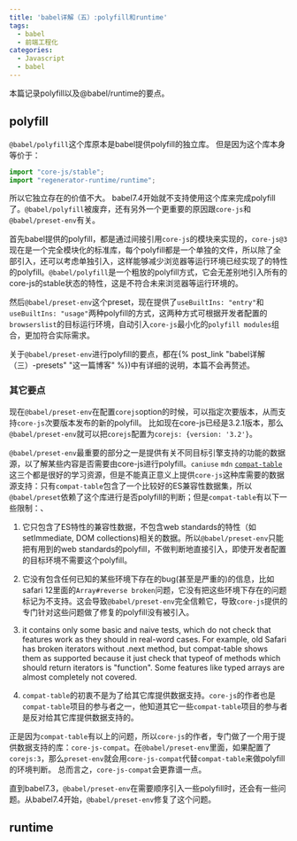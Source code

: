 ```yaml
---
title: 'babel详解（五）:polyfill和runtime'
tags:
  - babel
  - 前端工程化
categories:
  - Javascript
  - babel
---
```


本篇记录polyfill以及@babel/runtime的要点。
<!-- more -->

## polyfill
`@babel/polyfill`这个库原本是babel提供polyfill的独立库。 但是因为这个库本身等价于：
```js
import "core-js/stable";
import "regenerator-runtime/runtime";
```
所以它独立存在的价值不大。 babel7.4开始就不支持使用这个库来完成polyfill了。`@babel/polyfill`被废弃，还有另外一个更重要的原因跟`core-js`和`@babel/preset-env`有关。

首先babel提供的polyfill，都是通过间接引用`core-js`的模块来实现的，`core-js@3`现在是一个完全模块化的标准库，每个polyfill都是一个单独的文件，所以除了全部引入，还可以考虑单独引入，这样能够减少浏览器等运行环境已经实现了的特性的polyfill。`@babel/polyfill`是一个粗放的polyfill方式，它会无差别地引入所有的core-js的stable状态的特性，这是不符合未来浏览器等运行环境的。

然后`@babel/preset-env`这个preset，现在提供了`useBuiltIns: "entry"`和`useBuiltIns: "usage"`两种polyfill的方式，这两种方式可根据开发者配置的`browserslist`的目标运行环境，自动引入`core-js`最小化的`polyfill modules`组合，更加符合实际需求。

关于`@babel/preset-env`进行polyfill的要点，都在{% post_link "babel详解（三）-presets" "这一篇博客" %})中有详细的说明，本篇不会再赘述。

### 其它要点
现在`@babel/preset-env`在配置`corejs`option的时候，可以指定次要版本，从而支持`core-js`次要版本发布的新的polyfill。 比如现在core-js已经是3.2.1版本，那么`@babel/preset-env`就可以把`corejs`配置为`corejs: {version: '3.2'}`。

`@babel/preset-env`最重要的部分之一是提供有关不同目标引擎支持的功能的数据源，以了解某些内容是否需要由core-js进行polyfill。`caniuse` `mdn` [`compat-table`](http://kangax.github.io/compat-table/es6/) 这三个都是很好的学习资源，但是不能真正意义上提供`core-js`这种库需要的数据源支持：只有`compat-table`包含了一个比较好的ES兼容性数据集，所以`@babel/preset`依赖了这个库进行是否polyfill的判断；但是`compat-table`有以下一些限制：、
1. 它只包含了ES特性的兼容性数据，不包含web standards的特性（如setImmediate, DOM collections)相关的数据。所以`@babel/preset-env`只能把有用到的web standards的polyfill，不做判断地直接引入，即使开发者配置的目标环境不需要这个polyfill。

2. 它没有包含任何已知的某些环境下存在的bug(甚至是严重的)的信息，比如safari 12里面的`Array#reverse broken`问题，它没有把这些环境下存在的问题标记为不支持。这会导致`@babel/preset-env`完全信赖它，导致`core-js`提供的专门针对这些问题做了修复的polyfill没有被引入。 

3. it contains only some basic and naive tests, which do not check that features work as they should in real-word cases. For example, old Safari has broken iterators without .next method, but compat-table shows them as supported because it just check that typeof of methods which should return iterators is "function". Some features like typed arrays are almost completely not covered.

4. `compat-table`的初衷不是为了给其它库提供数据支持。`core-js`的作者也是`compat-table`项目的参与者之一，他知道其它一些`compat-table`项目的参与者是反对给其它库提供数据支持的。

正是因为`compat-table`有以上的问题，所以`core-js`的作者，专门做了一个用于提供数据支持的库：`core-js-compat`。在`@babel/preset-env`里面，如果配置了`corejs:3`，那么`preset-env`就会用`core-js-compat`代替`compat-table`来做polyfill的环境判断。 总而言之，`core-js-compat`会更靠谱一点。

直到babel7.3，`@babel/preset-env`在需要顺序引入一些polyfill时，还会有一些问题。从babel7.4开始，`@babel/preset-env`修复了这个问题。

## runtime
